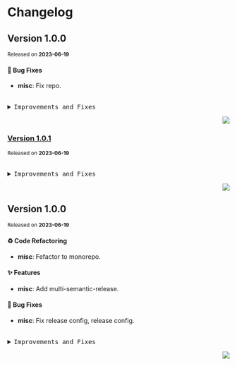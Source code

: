 <a name="readme-top"></a>

# Changelog

## Version&nbsp;1.0.0
<sup>Released on **2023-06-19**</sup>


#### 🐛 Bug Fixes

- **misc**: Fix repo.


<br/>



<details>
<summary><kbd>Improvements and Fixes</kbd></summary>



#### What's fixed

* **misc**: Fix repo ([785b0eb](https://github.com/lobehub/lobe-assets/commit/785b0eb))

</details>


<div align="right">

[![](https://img.shields.io/badge/-BACK_TO_TOP-151515?style=flat-square)](#readme-top)

</div>

### [Version&nbsp;1.0.1](https://github.com/lobehub/lobe-assets/compare/@lobehub/logo@1.0.0...@lobehub/logo@1.0.1)
<sup>Released on **2023-06-19**</sup>


<br/>



<details>
<summary><kbd>Improvements and Fixes</kbd></summary>

</details>


<div align="right">

[![](https://img.shields.io/badge/-BACK_TO_TOP-151515?style=flat-square)](#readme-top)

</div>

## Version&nbsp;1.0.0
<sup>Released on **2023-06-19**</sup>


#### ♻ Code Refactoring

- **misc**: Fefactor to monorepo.


#### ✨ Features

- **misc**: Add multi-semantic-release.


#### 🐛 Bug Fixes

- **misc**: Fix release config, release config.


<br/>



<details>
<summary><kbd>Improvements and Fixes</kbd></summary>



#### Code refactoring

* **misc**: Fefactor to monorepo ([f393d84](https://github.com/lobehub/lobe-assets/commit/f393d84))



#### What's improved

* **misc**: Add multi-semantic-release ([52e9abc](https://github.com/lobehub/lobe-assets/commit/52e9abc))



#### What's fixed

* **misc**: Fix release config ([4d7caeb](https://github.com/lobehub/lobe-assets/commit/4d7caeb))
* **misc**: Release config ([c97340a](https://github.com/lobehub/lobe-assets/commit/c97340a))

</details>


<div align="right">

[![](https://img.shields.io/badge/-BACK_TO_TOP-151515?style=flat-square)](#readme-top)

</div>
